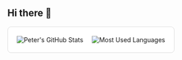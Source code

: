## Hi there 👋

<div align="center" style="border: 1px solid #ddd; border-radius: 8px; padding: 20px; display: inline-block; background-color: white; overflow: hidden;">
  <div style="display: flex; justify-content: center; align-items: center; gap: 20px;">
    <div style="outline: none;">
      <a href="https://github.com/pchinovsky/github-readme-stats" style="text-decoration: none;">
        <img src="https://github-readme-stats.vercel.app/api?username=pchinovsky&show_icons=true&theme=transparent&custom_title=Peter's%20GitHub%20Stats&hide=contribs" alt="Peter's GitHub Stats" style="max-width: 100%;">
      </a>
    </div>
    <div style="outline: none;">
      <a href="https://github.com/pchinovsky" style="text-decoration: none;">
        <img src="https://github-readme-stats.vercel.app/api/top-langs/?username=pchinovsky&layout=compact&theme=transparent" alt="Most Used Languages" style="max-width: 100%;">
      </a>
    </div>
  </div>
</div>





